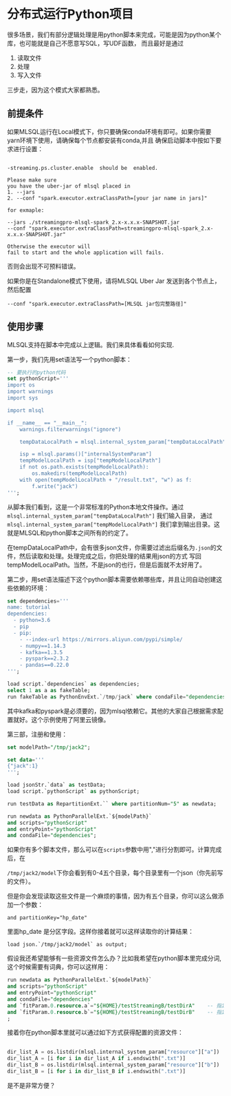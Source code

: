 # 分布式运行Python项目

很多场景，我们有部分逻辑处理是用python脚本来完成，可能是因为python某个库，也可能就是自己不愿意写SQL，写UDF函数，
而且最好是通过

1. 读取文件
2. 处理
3. 写入文件

三步走，因为这个模式大家都熟悉。

## 前提条件

如果MLSQL运行在Local模式下，你只要确保conda环境有即可。如果你需要yarn环境下使用，请确保每个节点都安装有conda,并且
确保启动脚本中按如下要求进行设置：


```

-streaming.ps.cluster.enable  should be  enabled.

Please make sure
you have the uber-jar of mlsql placed in
1. --jars
2. --conf "spark.executor.extraClassPath=[your jar name in jars]"

for exmaple:

--jars ./streamingpro-mlsql-spark_2.x-x.x.x-SNAPSHOT.jar
--conf "spark.executor.extraClassPath=streamingpro-mlsql-spark_2.x-x.x.x-SNAPSHOT.jar"

Otherwise the executor will
fail to start and the whole application will fails.

```

否则会出现不可预料错误。

如果你是在Standalone模式下使用，请将MLSQL Uber Jar 发送到各个节点上，然后配置

```
--conf "spark.executor.extraClassPath=[MLSQL jar包完整路径]"
```

## 使用步骤

MLSQL支持在脚本中完成以上逻辑。我们来具体看看如何实现.  

第一步，我们先用set语法写一个python脚本：

```sql
-- 要执行的python代码
set pythonScript='''
import os
import warnings
import sys

import mlsql

if __name__ == "__main__":
    warnings.filterwarnings("ignore")

    tempDataLocalPath = mlsql.internal_system_param["tempDataLocalPath"]

    isp = mlsql.params()["internalSystemParam"]
    tempModelLocalPath = isp["tempModelLocalPath"]
    if not os.path.exists(tempModelLocalPath):
        os.makedirs(tempModelLocalPath)
    with open(tempModelLocalPath + "/result.txt", "w") as f:
        f.write("jack")
''';
```

从脚本我们看到，这是一个非常标准的Python本地文件操作。通过 `mlsql.internal_system_param["tempDataLocalPath"]` 我们输入目录，
通过 `mlsql.internal_system_param["tempModelLocalPath"]` 我们拿到输出目录。这就是MLSQL和python脚本之间所有的约定了。

在tempDataLocalPath中，会有很多json文件，你需要过滤出后缀名为`.json`的文件，然后读取和处理。处理完成之后，你把处理的结果用json的方式
写回 tempModelLocalPath。当然，不是json的也行，但是后面就不太好用了。

第二步，用set语法描述下这个python脚本需要依赖哪些库，并且让同自动创建这些依赖的环境：

```sql
set dependencies='''
name: tutorial
dependencies:
  - python=3.6
  - pip
  - pip:
    - --index-url https://mirrors.aliyun.com/pypi/simple/
    - numpy==1.14.3
    - kafka==1.3.5
    - pyspark==2.3.2
    - pandas==0.22.0
''';

load script.`dependencies` as dependencies;
select 1 as a as fakeTable;
run fakeTable as PythonEnvExt.`/tmp/jack` where condaFile="dependencies" and command="create";

```

其中kafka和pyspark是必须要的，因为mlsql依赖它。其他的大家自己根据需求配置就好。这个示例使用了阿里云镜像。

第三部，注册和使用：

```sql
set modelPath="/tmp/jack2";

set data='''
{"jack":1}
''';

load jsonStr.`data` as testData;
load script.`pythonScript` as pythonScript;

run testData as RepartitionExt.`` where partitionNum="5" as newdata;    --partitionNum=5即将数据分成5个分区

run newdata as PythonParallelExt.`${modelPath}`
and scripts="pythonScript" 
and entryPoint="pythonScript"
and condaFile="dependencies";


```

如果你有多个脚本文件，那么可以在`scripts`参数中用","进行分割即可。计算完成后，在

`/tmp/jack2/model`下你会看到有0-4五个目录，每个目录里有一个json（你先前写的文件）。

但是你会发现读取这些文件是一个麻烦的事情，因为有五个目录，你可以这么做添加一个参数：

```
and partitionKey="hp_date"
```

里面hp_date 是分区字段。这样你接着就可以这样读取你的计算结果：

```
load json.`/tmp/jack2/model` as output;
```

假设我还希望能够有一些资源文件怎么办？比如我希望在python脚本里完成分词,这个时候需要有词典，你可以这样用：

```sql
run newdata as PythonParallelExt.`${modelPath}`
and scripts="pythonScript" 
and entryPoint="pythonScript"
and condaFile="dependencies"
and `fitParam.0.resource.a`="${HOME}/testStreamingB/testDirA"    -- 指定要加载文件目录
and `fitParam.0.resource.b`="${HOME}/testStreamingB/testDirB"    -- 指定要加载文件目录 
;
```

接着你在python脚本里就可以通过如下方式获得配置的资源文件：

```python
    
dir_list_A = os.listdir(mlsql.internal_system_param["resource"]["a"])
dir_list_A = [i for i in dir_list_A if i.endswith(".txt")]
dir_list_B = os.listdir(mlsql.internal_system_param["resource"]["b"])
dir_list_B = [i for i in dir_list_B if i.endswith(".txt")]

```

是不是非常方便？





